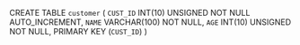 CREATE TABLE `customer` (
  `CUST_ID` INT(10) UNSIGNED NOT NULL AUTO_INCREMENT,
  `NAME` VARCHAR(100) NOT NULL,
  `AGE` INT(10) UNSIGNED NOT NULL,
  PRIMARY KEY (`CUST_ID`)
)